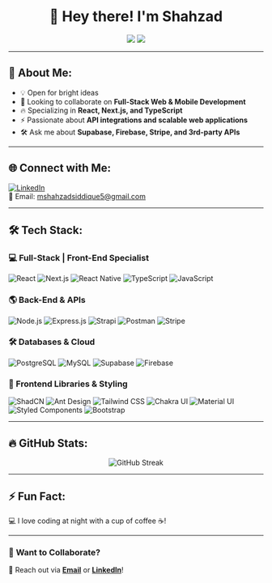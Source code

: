 <h1 align="center">👋 Hey there! I'm Shahzad </h1>

<div align="center">
  <img src="https://img.shields.io/badge/Full--Stack-Developer-%2300C853?style=for-the-badge&logo=react&logoColor=white&labelColor=222&border_radius=10" />
  <img src="https://img.shields.io/badge/Front--End-Specialist-%2300C853?style=for-the-badge&logo=next.js&logoColor=white&labelColor=222&border_radius=10" />
</div>

---

## 🚀 About Me:
- 💡 Open for bright ideas  
- 🤝 Looking to collaborate on **Full-Stack Web & Mobile Development**  
- 🔥 Specializing in **React, Next.js, and TypeScript**  
- ⚡ Passionate about **API integrations and scalable web applications**  
- 🛠 Ask me about **Supabase, Firebase, Stripe, and 3rd-party APIs**  

---

## 🌐 Connect with Me:
[![LinkedIn](https://img.shields.io/badge/LinkedIn-%230077B5.svg?style=for-the-badge&logo=linkedin&logoColor=white&labelColor=222&border_radius=10)](https://linkedin.com/in/shahzadsiddique1)  
📩 Email: [mshahzadsiddique5@gmail.com](mailto:mshahzadsiddique5@gmail.com)  

---

## 🛠 Tech Stack:

### **💻 Full-Stack | Front-End Specialist**
![React](https://img.shields.io/badge/React-%2361DAFB.svg?style=for-the-badge&logo=react&logoColor=black&labelColor=222&border_radius=10)
![Next.js](https://img.shields.io/badge/Next.js-%23000000.svg?style=for-the-badge&logo=nextdotjs&logoColor=white&labelColor=222&border_radius=10)
![React Native](https://img.shields.io/badge/React_Native-%2361DAFB.svg?style=for-the-badge&logo=react&logoColor=black&labelColor=222&border_radius=10)
![TypeScript](https://img.shields.io/badge/TypeScript-%23007ACC.svg?style=for-the-badge&logo=typescript&logoColor=white&labelColor=222&border_radius=10)
![JavaScript](https://img.shields.io/badge/JavaScript-%23F7DF1E.svg?style=for-the-badge&logo=javascript&logoColor=black&labelColor=222&border_radius=10)

### **🌎 Back-End & APIs**
![Node.js](https://img.shields.io/badge/Node.js-%2343853D.svg?style=for-the-badge&logo=node.js&logoColor=white&labelColor=222&border_radius=10)
![Express.js](https://img.shields.io/badge/Express.js-%23404D59.svg?style=for-the-badge&logo=express&logoColor=white&labelColor=222&border_radius=10)
![Strapi](https://img.shields.io/badge/Strapi-%2308ADD8.svg?style=for-the-badge&logo=strapi&logoColor=white&labelColor=222&border_radius=10)
![Postman](https://img.shields.io/badge/Postman-%23FF6C37.svg?style=for-the-badge&logo=postman&logoColor=white&labelColor=222&border_radius=10)
![Stripe](https://img.shields.io/badge/Stripe-%23633FE9.svg?style=for-the-badge&logo=stripe&logoColor=white&labelColor=222&border_radius=10)

### **🛠 Databases & Cloud**
![PostgreSQL](https://img.shields.io/badge/PostgreSQL-%23336791.svg?style=for-the-badge&logo=postgresql&logoColor=white&labelColor=222&border_radius=10)
![MySQL](https://img.shields.io/badge/MySQL-%2300f.svg?style=for-the-badge&logo=mysql&logoColor=white&labelColor=222&border_radius=10)
![Supabase](https://img.shields.io/badge/Supabase-%233ECF8E.svg?style=for-the-badge&logo=supabase&logoColor=white&labelColor=222&border_radius=10)
![Firebase](https://img.shields.io/badge/Firebase-%23FFCA28.svg?style=for-the-badge&logo=firebase&logoColor=black&labelColor=222&border_radius=10)

### **🎨 Frontend Libraries & Styling**
![ShadCN](https://img.shields.io/badge/ShadCN-%23E34F26.svg?style=for-the-badge&logo=shadcn&logoColor=white&labelColor=222&border_radius=10)
![Ant Design](https://img.shields.io/badge/Ant_Design-%230170FE.svg?style=for-the-badge&logo=ant-design&logoColor=white&labelColor=222&border_radius=10)
![Tailwind CSS](https://img.shields.io/badge/Tailwind_CSS-%2306B6D4.svg?style=for-the-badge&logo=tailwindcss&logoColor=white&labelColor=222&border_radius=10)
![Chakra UI](https://img.shields.io/badge/Chakra_UI-%23319795.svg?style=for-the-badge&logo=chakra-ui&logoColor=white&labelColor=222&border_radius=10)
![Material UI](https://img.shields.io/badge/Material_UI-%230081CB.svg?style=for-the-badge&logo=mui&logoColor=white&labelColor=222&border_radius=10)
![Styled Components](https://img.shields.io/badge/Styled_Components-%23DB7093.svg?style=for-the-badge&logo=styled-components&logoColor=white&labelColor=222&border_radius=10)
![Bootstrap](https://img.shields.io/badge/Bootstrap-%23563D7C.svg?style=for-the-badge&logo=bootstrap&logoColor=white&labelColor=222&border_radius=10)

---

## 🔥 GitHub Stats:

<p align="center">
  <img src="https://streak-stats.demolab.com?user=code-with-shahzad&theme=swift&mode=weekly" alt="GitHub Streak" />
</p>

---

## ⚡ Fun Fact:
💻 I love coding at night with a cup of coffee ☕!

---

### 🎯 **Want to Collaborate?**
📩 Reach out via **[Email](mailto:mshahzadsiddique5@gmail.com)** or **[LinkedIn](https://linkedin.com/in/shahzadsiddique1)**!
